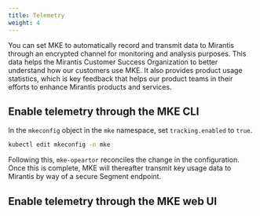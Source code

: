 ```yaml
---
title: Telemetry
weight: 4
---
```


You can set MKE to automatically record and transmit data to Mirantis through
an encrypted channel for monitoring and analysis purposes. This data helps the
Mirantis Customer Success Organization to better understand how our customers
use MKE. It also provides product usage statistics, which is key feedback that
helps our product teams in their efforts to enhance Mirantis products and
services.

## Enable telemetry through the MKE CLI

In the `mkeconfig` object in the `mke` namespace, set `tracking.enabled` to `true`.

```bash
kubectl edit mkeconfig -n mke
```

Following this, `mke-opeartor` reconciles the change in the configuration. Once
this is complete, MKE will thereafter transmit key usage data to Mirantis by
way of a secure Segment endpoint.

## Enable telemetry through the MKE web UI

